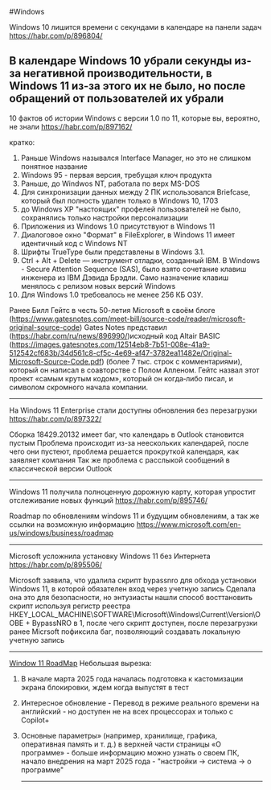 #Windows

Windows 10 лишится времени с секундами в календаре на панели задач https://habr.com/p/896804/

 В календаре Windows 10 убрали секунды из-за негативной производительности, в Windows 11 из-за этого их не было, но после обращений от пользователей их убрали
-----------

10 фактов об истории Windows с версии 1.0 по 11, которые вы, вероятно, не знали https://habr.com/p/897162/

кратко:
1) Раньше Windows назывался Interface Manager, но это не слишком понятное название
2) Windows 95 - первая версия, требущая ключ продукта
3) Раньше, до Windwos NT, работала по верх MS-DOS
4) Для синхронизации данных между 2 ПК использовался Briefcase, который был полность удален только в Windows 10, 1703
5) до Windows XP "настоящих" профелей пользователей не было, сохранялись только настройки персонализации
6) Приложения из Windows 1.0 присутствуют в Windows 11 
7) Диалоговое окно "Формат" в FileExplorer, в Windows 11 имеет идентичный код с Windows NT
8) Шрифты TrueType были представлены в Windows 3.1.
9) Ctrl + Alt + Delete — инструмент отладки, созданный IBM.
В Windows - Secure Attention Sequence (SAS), было взято сочетание клавиш инженера из IBM Дэвида Брэдли. Само назначение клавиш менялось с релизом новых версий Windows
10) Для Windows 1.0 требовалось не менее 256 КБ ОЗУ.

Ранее Билл Гейтс в честь 50-летия Microsoft в своём блоге (https://www.gatesnotes.com/meet-bill/source-code/reader/microsoft-original-source-code) Gates Notes представил (https://habr.com/ru/news/896990/)исходный код Altair BASIC (https://images.gatesnotes.com/12514eb8-7b51-008e-41a9-512542cf683b/34d561c8-cf5c-4e69-af47-3782ea11482e/Original-Microsoft-Source-Code.pdf) (более 7 тыс. строк с комментариями), который он написал в соавторстве 
с Полом Алленом. Гейтс назвал этот проект «самым крутым кодом», который он когда‑либо писал, и символом скромного начала компании.

_______

На Windows 11 Enterprise стали доступны обновления без перезагрузки https://habr.com/p/897322/

Сборка 18429.20132 имеет баг, что календарь в Outlook становится пустым
Проблема происходит из-за неескольких календарей, после чего они пустеют, проблема решается прокруткой календаря, как заявляет компания
Так же проблема с расслыкой сообщений в классической версии Outlook

_______

Windows 11 получила полноценную дорожную карту, которая упростит отслеживание новых функций https://habr.com/p/895746/

Roadmap по обновлениям windows 11 и будущим обновлениям, а так же ссылки на возможную информацию
https://www.microsoft.com/en-us/windows/business/roadmap
____

Microsoft усложнила установку Windows 11 без Интернета https://habr.com/p/895506/

Microsoft заявила, что удалила скрипт bypassnro для обхода установки Windows 11, в которой обязателен вход через учетную запись
Сделала она это для безопасности, но энтузиасты нашли способ восттановить скрипт используя регистр реестра HKEY_LOCAL_MACHINE\SOFTWARE\Microsoft\Windows\Current\Version\OOBE + BypassNRO в 1, после чего скрипт доступен, после перезагрузки
ранее Micrsoft пофиксила баг, позволяющий создавать локальную учетную запись

____

[Window 11 RoadMap]([https://www.microsoft.com/en-us/windows/business/roadmap](https://www.microsoft.com/en-us/windows/business/roadmap))
Небольшая вырезка:

1. В начале марта 2025 года началась подготовка к кастомизации экрана блокировки, ждем когда выпустят в тест
    
2. Интересное обновление - Перевод в режиме реального времени на английский - но доступен не на всех процессорах и только с Copilot+
    
3. Основные параметры» (например, хранилище, графика, оперативная память и т. д.) в верхней части страницы «О программе» - больше информацию можно узнать о своем ПК, начало внедрения на март 2025 года - "настройки -> система -> о программе"
   
   ___